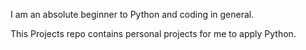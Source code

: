 I am an absolute beginner to Python and coding in general.

This Projects repo contains personal projects for me to apply Python.

